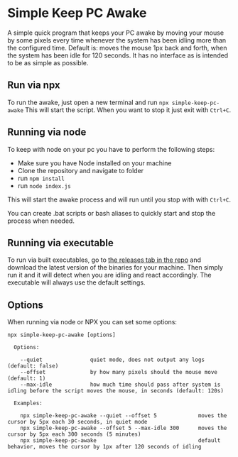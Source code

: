 # Simple Keep PC Awake

A simple quick program that keeps your PC awake by moving your mouse by some pixels every time whenever the system has been idling more than the configured time. Default is: moves the mouse 1px back and forth, when the system has been idle for 120 seconds.
It has no interface as is intended to be as simple as possible.

## Run via npx

To run the awake, just open a new terminal and run
`npx simple-keep-pc-awake`
This will start the script. When you want to stop it just exit with `Ctrl+C`.

## Running via node

To keep with node on your pc you have to perform the following steps:

- Make sure you have Node installed on your machine
- Clone the repository and navigate to folder
- run `npm install`
- run `node index.js`

This will start the awake process and will run until you stop with with `Ctrl+C`.

You can create .bat scripts or bash aliases to quickly start and stop the process when needed.

## Running via executable

To run via built executables, go to [the releases tab in the repo](https://github.com/mutafow/simple-keep-pc-awake/releases) and download the latest version of the binaries for your machine. Then simply run it and it will detect when you are idling and react accordingly. The executable will always use the default settings.

## Options

When running via node or NPX you can set some options:

```
npx simple-keep-pc-awake [options]

  Options:

    --quiet               quiet mode, does not output any logs (default: false)
    --offset              by how many pixels should the mouse move (default: 1)
    --max-idle            how much time should pass after system is idling before the script moves the mouse, in seconds (default: 120s)

  Examples:

    npx simple-keep-pc-awake --quiet --offset 5             moves the cursor by 5px each 30 seconds, in quiet mode
    npx simple-keep-pc-awake --offset 5 --max-idle 300      moves the cursor by 5px each 300 seconds (5 minutes)
    npx simple-keep-pc-awake                                default behavior, moves the cursor by 1px after 120 seconds of idling
```
